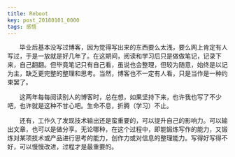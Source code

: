 ```yaml
---
title: Reboot
key: post_20180101_0000
tags: 感悟
---
```


&emsp;&emsp;毕业后基本没写过博客，因为觉得写出来的东西要么太浅，要么网上肯定有人写过，于是一放就是好几年了。在这期间，阅读和学习后只是做做笔记，记录下来，自己翻翻。但毕竟笔记只有自己看，虽说也会整理，但较为随意，始终是以记为主，缺乏更完整的整理和思考。当然，博客也不一定有人看，只是当作是一种约束罢了。

&emsp;&emsp;这两年每每阅读别人的博客时，总在想，如果坚持下来，也许我也写了不少吧，也许就是这种不甘心吧。生命不息，折腾（学习）不止。

&emsp;&emsp;还有，工作久了发现技术输出还是蛮重要的，可以提升自己的影响力。可以输出文章，也可以是做分享。无论哪种，在这个过程中，即能锻炼写作的能力，又锻炼对某项技术或产品进行思考的能力，创作力或对信息的整理能力。写得好写得不好，可以慢慢改进，过程才是最重要的。
